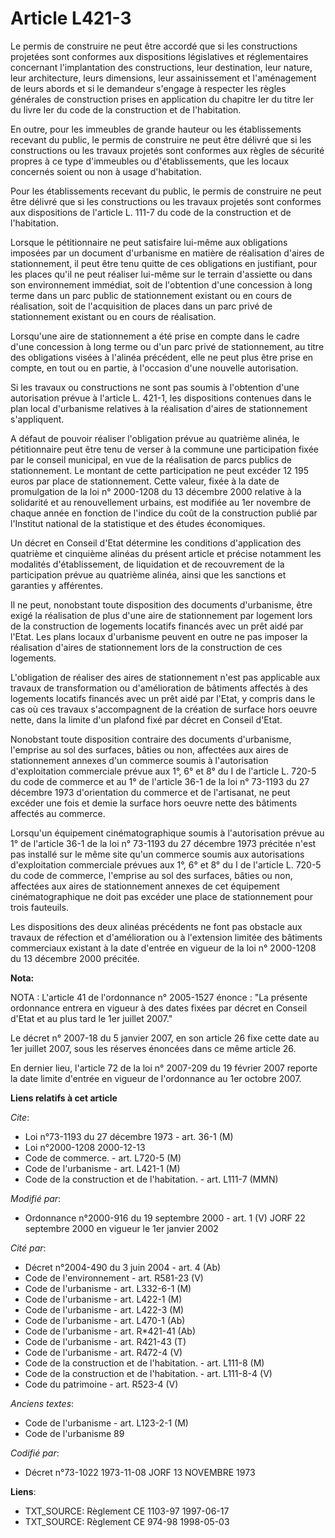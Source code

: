 # Article L421-3

Le permis de construire ne peut être accordé que si les constructions projetées sont conformes aux dispositions législatives
et réglementaires concernant l'implantation des constructions, leur destination, leur nature, leur architecture, leurs
dimensions, leur assainissement et l'aménagement de leurs abords et si le demandeur s'engage à respecter les règles générales
de construction prises en application du chapitre Ier du titre Ier du livre Ier du code de la construction et de
l'habitation.

En outre, pour les immeubles de grande hauteur ou les établissements recevant du public, le permis de construire ne peut être
délivré que si les constructions ou les travaux projetés sont conformes aux règles de sécurité propres à ce type d'immeubles
ou d'établissements, que les locaux concernés soient ou non à usage d'habitation.

Pour les établissements recevant du public, le permis de construire ne peut être délivré que si les constructions ou les
travaux projetés sont conformes aux dispositions de l'article L. 111-7 du code de la construction et de l'habitation.

Lorsque le pétitionnaire ne peut satisfaire lui-même aux obligations imposées par un document d'urbanisme en matière de
réalisation d'aires de stationnement, il peut être tenu quitte de ces obligations en justifiant, pour les places qu'il ne
peut réaliser lui-même sur le terrain d'assiette ou dans son environnement immédiat, soit de l'obtention d'une concession à
long terme dans un parc public de stationnement existant ou en cours de réalisation, soit de l'acquisition de places dans un
parc privé de stationnement existant ou en cours de réalisation.

Lorsqu'une aire de stationnement a été prise en compte dans le cadre d'une concession à long terme ou d'un parc privé de
stationnement, au titre des obligations visées à l'alinéa précédent, elle ne peut plus être prise en compte, en tout ou en
partie, à l'occasion d'une nouvelle autorisation.

Si les travaux ou constructions ne sont pas soumis à l'obtention d'une autorisation prévue à l'article L. 421-1, les
dispositions contenues dans le plan local d'urbanisme relatives à la réalisation d'aires de stationnement s'appliquent.

A défaut de pouvoir réaliser l'obligation prévue au quatrième alinéa, le pétitionnaire peut être tenu de verser à la commune
une participation fixée par le conseil municipal, en vue de la réalisation de parcs publics de stationnement. Le montant de
cette participation ne peut excéder 12 195 euros par place de stationnement. Cette valeur, fixée à la date de promulgation de
la loi n° 2000-1208 du 13 décembre 2000 relative à la solidarité et au renouvellement urbains, est modifiée au 1er novembre
de chaque année en fonction de l'indice du coût de la construction publié par l'Institut national de la statistique et des
études économiques.

Un décret en Conseil d'Etat détermine les conditions d'application des quatrième et cinquième alinéas du présent article et
précise notamment les modalités d'établissement, de liquidation et de recouvrement de la participation prévue au quatrième
alinéa, ainsi que les sanctions et garanties y afférentes.

Il ne peut, nonobstant toute disposition des documents d'urbanisme, être exigé la réalisation de plus d'une aire de
stationnement par logement lors de la construction de logements locatifs financés avec un prêt aidé par l'Etat. Les plans
locaux d'urbanisme peuvent en outre ne pas imposer la réalisation d'aires de stationnement lors de la construction de ces
logements.

L'obligation de réaliser des aires de stationnement n'est pas applicable aux travaux de transformation ou d'amélioration de
bâtiments affectés à des logements locatifs financés avec un prêt aidé par l'Etat, y compris dans le cas où ces travaux
s'accompagnent de la création de surface hors oeuvre nette, dans la limite d'un plafond fixé par décret en Conseil d'Etat.

Nonobstant toute disposition contraire des documents d'urbanisme, l'emprise au sol des surfaces, bâties ou non, affectées aux
aires de stationnement annexes d'un commerce soumis à l'autorisation d'exploitation commerciale prévue aux 1°, 6° et 8° du I
de l'article L. 720-5 du code de commerce et au 1° de l'article 36-1 de la loi n° 73-1193 du 27 décembre 1973 d'orientation
du commerce et de l'artisanat, ne peut excéder une fois et demie la surface hors oeuvre nette des bâtiments affectés au
commerce.

Lorsqu'un équipement cinématographique soumis à l'autorisation prévue au 1° de l'article 36-1 de la loi n° 73-1193 du 27
décembre 1973 précitée n'est pas installé sur le même site qu'un commerce soumis aux autorisations d'exploitation commerciale
prévues aux 1°, 6° et 8° du I de l'article L. 720-5 du code de commerce, l'emprise au sol des surfaces, bâties ou non,
affectées aux aires de stationnement annexes de cet équipement cinématographique ne doit pas excéder une place de
stationnement pour trois fauteuils.

Les dispositions des deux alinéas précédents ne font pas obstacle aux travaux de réfection et d'amélioration ou à l'extension
limitée des bâtiments commerciaux existant à la date d'entrée en vigueur de la loi n° 2000-1208 du 13 décembre 2000 précitée.

**Nota:**

NOTA : L'article 41 de l'ordonnance n° 2005-1527 énonce : "La présente ordonnance entrera en vigueur à des dates fixées par
décret en Conseil d'Etat et au plus tard le 1er juillet 2007."

Le décret n° 2007-18 du 5 janvier 2007, en son article 26 fixe cette date au 1er juillet 2007, sous les réserves énoncées
dans ce même article 26.

En dernier lieu, l'article 72 de la loi n° 2007-209 du 19 février 2007 reporte la date limite d'entrée en vigueur de
l'ordonnance au 1er octobre 2007.

**Liens relatifs à cet article**

_Cite_:

  - Loi n°73-1193 du 27 décembre 1973 - art. 36-1 (M)
  - Loi n°2000-1208 2000-12-13
  - Code de commerce. - art. L720-5 (M)
  - Code de l'urbanisme - art. L421-1 (M)
  - Code de la construction et de l'habitation. - art. L111-7 (MMN)

_Modifié par_:

  - Ordonnance n°2000-916 du 19 septembre 2000 - art. 1 (V) JORF 22 septembre 2000 en vigueur le 1er janvier 2002

_Cité par_:

  - Décret n°2004-490 du 3 juin 2004 - art. 4 (Ab)
  - Code de l'environnement - art. R581-23 (V)
  - Code de l'urbanisme - art. L332-6-1 (M)
  - Code de l'urbanisme - art. L422-1 (M)
  - Code de l'urbanisme - art. L422-3 (M)
  - Code de l'urbanisme - art. L470-1 (Ab)
  - Code de l'urbanisme - art. R*421-41 (Ab)
  - Code de l'urbanisme - art. R421-43 (T)
  - Code de l'urbanisme - art. R472-4 (V)
  - Code de la construction et de l'habitation. - art. L111-8 (M)
  - Code de la construction et de l'habitation. - art. L111-8-4 (V)
  - Code du patrimoine - art. R523-4 (V)

_Anciens textes_:

  - Code de l'urbanisme - art. L123-2-1 (M)
  - Code de l'urbanisme 89

_Codifié par_:

  - Décret n°73-1022 1973-11-08 JORF 13 NOVEMBRE 1973

**Liens**:

  - TXT_SOURCE: Règlement CE 1103-97 1997-06-17
  - TXT_SOURCE: Règlement CE 974-98 1998-05-03
